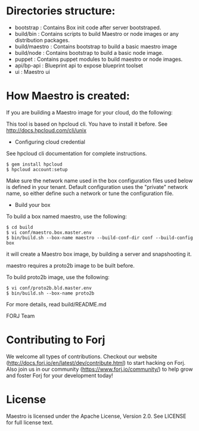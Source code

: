 Directories structure:
======================

- bootstrap     : Contains Box init code after server bootstraped.
- build/bin     : Contains scripts to build Maestro or node images or any distribution packages.
- build/maestro : Contains bootstrap to build a basic maestro image
- build/node    : Contains bootstrap to build a basic node image.
- puppet        : Contains puppet modules to build maestro or node images.
- api/bp-api    : Blueprint  api to expose blueprint toolset
- ui            : Maestro ui

How Maestro is created:
=======================

If you are building a Maestro image for your cloud, do the following:

This tool is based on hpcloud cli. You have to install it before. See http://docs.hpcloud.com/cli/unix

* Configuring cloud credential

See hpcloud cli documentation for complete instructions.

    $ gem install hpcloud
    $ hpcloud account:setup

Make sure the network name used in the box configuration files used below is defined in your tenant.
Default configuration uses the "private" network name, so either define such a network or tune the configuration file.

* Build your box

To build a box named maestro, use the following:

    $ cd build
    $ vi conf/maestro.box.master.env
    $ bin/build.sh --box-name maestro --build-conf-dir conf --build-config box

it will create a Maestro box image, by building a server and snapshooting it.

maestro requires a proto2b image to be built before.

To build proto2b image, use the following:

    $ vi conf/proto2b.bld.master.env
    $ bin/build.sh --box-name proto2b

For more details, read build/README.md

FORJ Team

Contributing to Forj
=====================
We welcome all types of contributions.  Checkout our website (http://docs.forj.io/en/latest/dev/contribute.html)
to start hacking on Forj.  Also join us in our community (https://www.forj.io/community/) to help grow and foster Forj for
your development today!

License
=====================
Maestro is licensed under the Apache License, Version 2.0.  See LICENSE for full license text.
